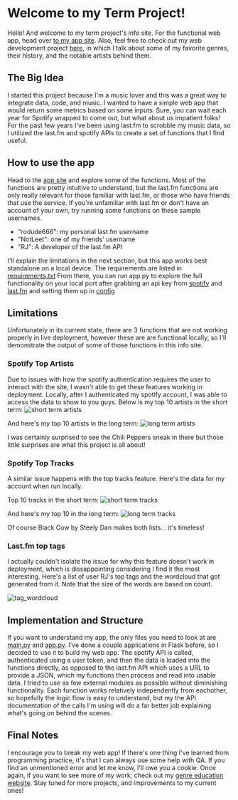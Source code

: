 # Welcome to my Term Project!

Hello! And welcome to my term project's info site. For the functional web app, head over [to my app site](https://rchakravarthy1.pythonanywhere.com/). Also, feel free to check out my web development project [here](https://rchakravarthy1.github.io/webtech2023f/TPF/), in which I talk about some of my favorite genres, their history, and the notable artists behind them.

## The Big Idea

I started this project because I'm a music lover and this was a great way to integrate data, code, and music. I wanted to have a simple web app that would return some metrics based on some inputs. Sure, you can wait each year for Spotify wrapped to come out, but what about us impatient folks! For the past few years I've been using last.fm to scrobble my music data, so I utilized the last.fm and spotify APIs to create a set of functions that I find useful.

## How to use the app

Head to the [app site](https://rchakravarthy1.pythonanywhere.com/) and explore some of the functions. Most of the functions are pretty intuitive to understand, but the last.fm functions are only really relevant for those familiar with last.fm, or those who have friends that use the service. If you're unfamiliar with last.fm or don't have an account of your own, try running some functions on these sample usernames.

* "rodude666": my personal last.fm username
* "NotLeet": one of my friends' username
* "RJ": A developer of the last.fm API

I'll explain the limitations in the next section, but this app works best standalone on a local device. The requirements are listed in [requirements.txt](/requirements.txt) From there, you can run app.py to explore the full functionality on your local port after grabbing an api key from [spotify](https://developer.spotify.com/documentation/web-api) and [last.fm](https://www.last.fm/api/rest) and setting them up in [config](/config_template.py)

## Limitations

Unfortunately in its current state, there are 3 functions that are not working properly in live deployment, however these are are functional locally, so I'll demonstrate the output of some of those functions in this info site.

### Spotify Top Artists

Due to issues with how the spotify authentication requires the user to interact with the site, I wasn't able to get these features working in deployment. Locally, after I authenticated my spotify account, I was able to access the data to show to you guys. Below is my top 10 artists in the short term:
![short term artists](info_images/short_term_artists.png)

And here's my top 10 artists in the long term:
![long term artists](info_images/long_term_artists.png)

I was certainly surprised to see the Chili Peppers sneak in there but those little surprises are what this project is all about!

### Spotify Top Tracks
A similar issue happens with the top tracks feature. Here's the data for my account when run locally. 

Top 10 tracks in the short term:
![short term tracks](info_images/short_term_tracks.png)

And here's my top 10 in the long term:
![long term tracks](info_images/long_term_tracks.png)

Of course Black Cow by Steely Dan makes both lists... it's timeless!

### Last.fm top tags

I actually couldn't isolate the issue for why this feature doesn't work in deployment, which is dissappointing considering I find it the most interesting. Here's a list of user RJ's top tags and the wordcloud that got generated from it. Note that the size of the words are based on count.

![tag_wordcloud](info_images/rj_tags.png)


## Implementation and Structure

If you want to understand my app, the only files you need to look at are [main.py](/main.py) and [app.py](/app.py). I've done a couple applications in Flask before, so I decided to use it to build my web app. The spotify API is called, authenticated using a user token, and then the data is loaded into the functions directly, as opposed to the last.fm API which uses a URL to provide a JSON, which my functions then process and read into usable data. I tried to use as few external modules as possible without diminishing functionality. Each function works relatively independently from eachother, so hopefully the logic flow is easy to understand, but my the API documentation of the calls I'm using will do a far better job explaining what's going on behind the scenes.

## Final Notes
I encourage you to break my web app! If there's one thing I've learned from programming practice, it's that I can always use some help with QA. If you find an unmentioned error and let me know, I'll owe you a cookie. Once again, if you want to see more of my work, check out my [genre education website](https://rchakravarthy1.github.io/webtech2023f/TPF/). Stay tuned for more projects, and improvements to my current ones!
